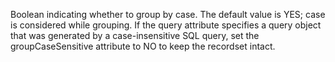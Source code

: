 Boolean indicating whether to group by case. The default value is YES; case is considered while
grouping. If the query attribute specifies a query object that was generated by a case-insensitive
SQL query, set the groupCaseSensitive attribute to NO to keep the recordset intact.
